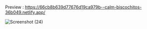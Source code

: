 Preview : https://66cb8b639d77676d19ca979b--calm-biscochitos-36b049.netlify.app/

![Screenshot (24)](https://github.com/user-attachments/assets/a142ff5d-0144-4459-a1ea-fc2fef992453)
